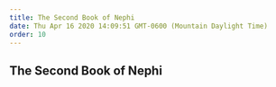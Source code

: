 ```yaml
---
title: The Second Book of Nephi
date: Thu Apr 16 2020 14:09:51 GMT-0600 (Mountain Daylight Time)
order: 10
---
```


## The Second Book of Nephi